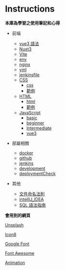 # Instructions

**本庫為學習之使用筆記和心得**

- 前端

  - [vue3 語法](前端/vue3語法.md)
  - [Nuxt3](前端/Nuxt3.md)
  - [Vite](前端/Vite.md)
  - [env](前端/env.md)
  - [nginx](前端/nginx.md)
  - [yml](前端/yml.md)
  - [jenkinsfile](前端/jenkinsfile.md)
  - [CSS](前端/css/)
    - [css](前端/css/css.md)
    - [範例](前端/css/範例/)
  - [HTML](前端/HTML)
    - [html](前端/HTML/html.md)
    - [範例](前端/HTML/範例)
  - [JavaScript](前端/JavaScript)
    - [basic](前端/JavaScript/basic.md)
    - [beginner](前端/JavaScript/beginner.md)
    - [Intermediate](前端/JavaScript/Intermediate.md)
    - [vue3](前端/JavaScript/vue3.md)

- 部屬相關
  - [docker](部屬相關/docker.md)
  - [github](部屬相關/github.md)
  - [jenkins](部屬相關/jenkins.md)
  - [development](部屬相關/development.md)
  - [deploymentCheck](部屬相關/deploymentCheck.md)
- 其他
  - [文件命名法則](文件命名法則.md)
  - [intellIJ_IDEA](intellIJ_IDEA.md)
  - [SQL 語法指南](SQL語法指南.md)

**會用到的網頁**

[Unsplash](https://unsplash.com/)

[Icon8](https://icons8.com/icons/)

[Google Font](https://fonts.google.com/)

[Font Awesome](https://fontawesome.com/start)

[Animation](https://storyset.com)

